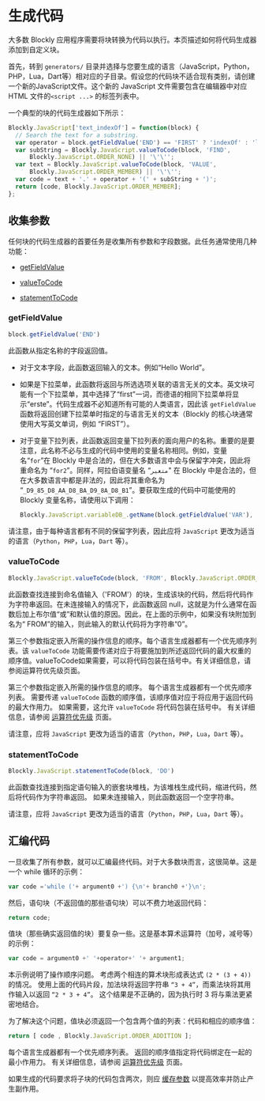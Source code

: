 # 生成代码

大多数 Blockly 应用程序需要将块转换为代码以执行。本页描述如何将代码生成器添加到自定义块。

首先，转到 `generators/` 目录并选择与您要生成的语言（JavaScript，Python，PHP，Lua，Dart等）相对应的子目录。假设您的代码块不适合现有类别，请创建一个新的JavaScript文件。这个新的 JavaScript 文件需要包含在编辑器中对应 HTML 文件的`<script ...>` 的标签列表中。

一个典型的块的代码生成器如下所示：

```javascript
Blockly.JavaScript['text_indexOf'] = function(block) {
  // Search the text for a substring.
  var operator = block.getFieldValue('END') == 'FIRST' ? 'indexOf' : 'lastIndexOf';
  var subString = Blockly.JavaScript.valueToCode(block, 'FIND',
      Blockly.JavaScript.ORDER_NONE) || '\'\'';
  var text = Blockly.JavaScript.valueToCode(block, 'VALUE',
      Blockly.JavaScript.ORDER_MEMBER) || '\'\'';
  var code = text + '.' + operator + '(' + subString + ')';
  return [code, Blockly.JavaScript.ORDER_MEMBER];
};
```

## 收集参数

任何块的代码生成器的首要任务是收集所有参数和字段数据。此任务通常使用几种功能：

- [getFieldValue](/guides/create-custom-blocks/generating-code.html#getfieldvalue)

- [valueToCode](/guides/create-custom-blocks/generating-code.html#valuetocode)

- [statementToCode](/guides/create-custom-blocks/generating-code.html#statementtocode)

### getFieldValue

```javascript
block.getFieldValue('END')
```

此函数从指定名称的字段返回值。

- 对于文本字段，此函数返回输入的文本。例如“Hello World”。

- 如果是下拉菜单，此函数将返回与所选选项关联的语言无关的文本。英文块可能有一个下拉菜单，其中选择了“first”一词，而德语的相同下拉菜单将显示“erste”。代码生成器不必知道所有可能的人类语言，因此该 `getFieldValue` 函数将返回创建下拉菜单时指定的与语言无关的文本（Blockly 的核心块通常使用大写英文单词，例如 “FIRST”）。

- 对于变量下拉列表，此函数返回变量下拉列表的面向用户的名称。重要的是要注意，此名称不必与生成的代码中使用的变量名称相同。例如，变量名“`for`”在 Blockly 中是合法的，但在大多数语言中会与保留字冲突，因此将重命名为 “`for2`”。同样，阿拉伯语变量名 “`متغير`" 在 Blockly 中是合法的，但在大多数语言中都是非法的，因此将其重命名为 “`_D9_85_D8_AA_D8_BA_D9_8A_D8_B1`”。要获取生成的代码中可能使用的 Blockly 变量名称，请使用以下调用：

    ```js
    Blockly.JavaScript.variableDB_.getName(block.getFieldValue('VAR'), Blockly.Variables.NAME_TYPE);
    ```

请注意，由于每种语言都有不同的保留字列表，因此应将 `JavaScript` 更改为适当的语言（`Python`，`PHP`，`Lua`，`Dart` 等）。

### valueToCode

```js
Blockly.JavaScript.valueToCode(block, 'FROM', Blockly.JavaScript.ORDER_ADDITION) || '0'
```

此函数查找连接到命名值输入（'FROM'）的块，生成该块的代码，然后将代码作为字符串返回。在未连接输入的情况下，此函数返回 null，这就是为什么通常在函数后加上布尔值“或”和默认值的原因。因此，在上面的示例中，如果没有块附加到名为“ FROM”的输入，则此输入的默认代码将为字符串“0”。

第三个参数指定嵌入所需的操作信息的顺序。每个语言生成器都有一个优先顺序列表。该 `valueToCode` 功能需要传递对应于将要施加到所述返回代码的最大权重的顺序值。valueToCode如果需要，可以将代码包装在括号中。有关详细信息，请参阅运算符优先级页面。

第三个参数指定嵌入所需的操作信息的顺序。 每个语言生成器都有一个优先顺序列表。 需要传递 `valueToCode` 函数的顺序值，该顺序值对应于将应用于返回代码的最大作用力。 如果需要，这允许 `valueToCode` 将代码包装在括号中。 有关详细信息，请参阅 [运算符优先级](/guides/create-custom-blocks/operator-precedence.html) 页面。

请注意，应将 `JavaScript` 更改为适当的语言（`Python`，`PHP`，`Lua`，`Dart` 等）。

### statementToCode

```js
Blockly.JavaScript.statementToCode(block, 'DO')
```

此函数查找连接到指定语句输入的嵌套块堆栈，为该堆栈生成代码，缩进代码，然后将代码作为字符串返回。 如果未连接输入，则此函数返回一个空字符串。

请注意，应将 `JavaScript` 更改为适当的语言（`Python`，`PHP`，`Lua`，`Dart` 等）。
## 汇编代码

一旦收集了所有参数，就可以汇编最终代码。对于大多数块而言，这很简单。这是一个 while 循环的示例：

```js
var code ='while ('+ argument0 +') {\n'+ branch0 +'}\n';
```

然后，语句块（不返回值的那些语句块）可以不费力地返回代码：

```js
return code;
```

值块（那些确实返回值的块）要复杂一些。这是基本算术运算符（加号，减号等）的示例：

```js
var code = argument0 +' '+operator+' '+ argument1;
```

本示例说明了操作顺序问题。 考虑两个相连的算术块形成表达式 `(2 * (3 + 4))` 的情况。 使用上面的代码片段，加法块将返回字符串 `“3 + 4”`，而乘法块将其用作输入以返回 `“2 * 3 + 4”`。 这个结果是不正确的，因为执行时 3 将与乘法更紧密地结合。

为了解决这个问题，值块必须返回一个包含两个值的列表：代码和相应的顺序值：

```js
return [ code , Blockly.JavaScript.ORDER_ADDITION ];
```

每个语言生成器都有一个优先顺序列表。 返回的顺序值指定将代码绑定在一起的最小作用力。 有关详细信息，请参阅 [运算符优先级](/guides/create-custom-blocks/operator-precedence.html) 页面。

如果生成的代码要求将子块的代码包含两次，则应 [缓存参数](/guides/create-custom-blocks/caching-arguments.html) 以提高效率并防止产生副作用。